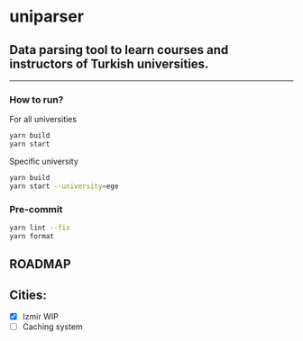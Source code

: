 # uniparser

## Data parsing tool to learn courses and instructors of Turkish universities.

---

### How to run?

For all universities
```bash
yarn build
yarn start
```

Specific university
```bash
yarn build
yarn start --university=ege
```

### Pre-commit

```bash
yarn lint --fix
yarn format
```

## ROADMAP

## Cities:

- [x] Izmir WIP
- [ ] Caching system
